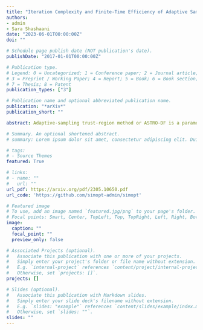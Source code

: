```yaml
---
title: "Iteration Complexity and Finite-Time Efficiency of Adaptive Sampling Trust-Region Methods for Stochastic Derivative-Free Optimization"
authors:
- admin
- Sara Shashaani
date: "2023-06-01T00:00:00Z"
doi: ""

# Schedule page publish date (NOT publication's date).
publishDate: "2017-01-01T00:00:00Z"

# Publication type.
# Legend: 0 = Uncategorized; 1 = Conference paper; 2 = Journal article;
# 3 = Preprint / Working Paper; 4 = Report; 5 = Book; 6 = Book section;
# 7 = Thesis; 8 = Patent
publication_types: ["3"]

# Publication name and optional abbreviated publication name.
publication: "*arXiv*"
publication_short: ""

abstract: Adaptive-sampling trust-region method or ASTRO-DF is a paramount algorithm for stochastic derivative-free optimization. Its salient feature is an easy-to-understand-and-implement concept of maintaining ``just enough" replications when evaluating points throughout the search to guarantee almost-sure convergence to a first-order critical point. To reduce the dependence of ASTRO-DF on the problem dimension and boost its performance in finite time, we present two key refinements, namely, (i) local models with diagonal Hessians constructed on interpolation points based on a coordinate basis and (ii) direct search using the interpolation points whenever possible. We demonstrate that the refinements in (i) and (ii) retain the convergence guarantees while matching existing results on iteration complexity. Uniquely, our $\mcO(\epsilon^{-2})$ iteration complexity results hold without placing assumptions on iterative models' quality and their independence from function estimates. Numerical experimentation on a testbed of problems and comparison against existing popular algorithms reveals the computational advantage of ASTRO-DF due to the proposed refinements.

# Summary. An optional shortened abstract.
# summary: Lorem ipsum dolor sit amet, consectetur adipiscing elit. Duis posuere tellus ac convallis placerat. Proin tincidunt magna sed ex sollicitudin condimentum.

# tags:
# - Source Themes
featured: True

# links:
# - name: ""
#   url: ""
url_pdf: https://arxiv.org/pdf/2305.10650.pdf
url_code: 'https://github.com/simopt-admin/simopt'

# Featured image
# To use, add an image named `featured.jpg/png` to your page's folder. 
# Focal points: Smart, Center, TopLeft, Top, TopRight, Left, Right, BottomLeft, Bottom, BottomRight.
image:
  caption: ""
  focal_point: ""
  preview_only: false

# Associated Projects (optional).
#   Associate this publication with one or more of your projects.
#   Simply enter your project's folder or file name without extension.
#   E.g. `internal-project` references `content/project/internal-project/index.md`.
#   Otherwise, set `projects: []`.
projects: []

# Slides (optional).
#   Associate this publication with Markdown slides.
#   Simply enter your slide deck's filename without extension.
#   E.g. `slides: "example"` references `content/slides/example/index.md`.
#   Otherwise, set `slides: ""`.
slides: ""
---
```

